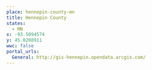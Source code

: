 ```yaml
---
place: hennepin-county-mn
title: Hennepin County
states:
  - MN
x: -93.5094574
y: 45.0208911
wwc: false
portal_urls:
  General: http://gis-hennepin.opendata.arcgis.com/
---
```

